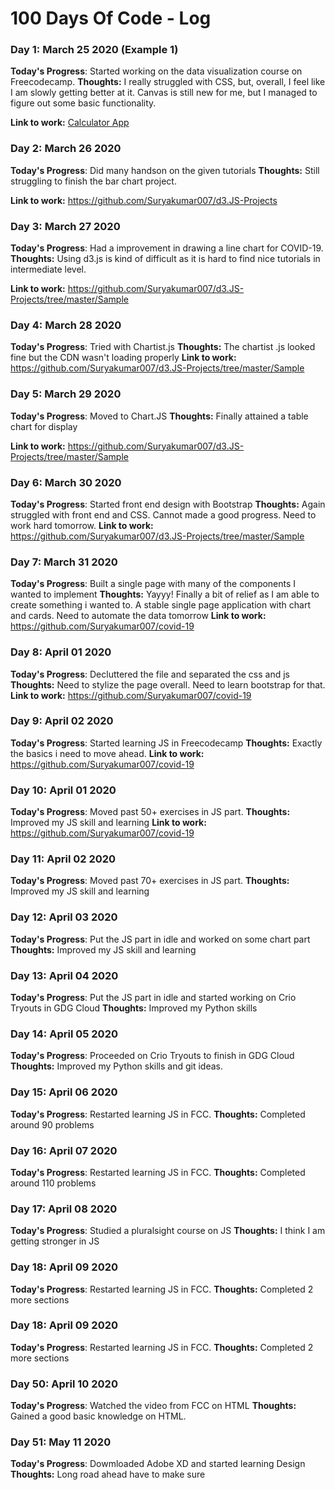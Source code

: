 # 100 Days Of Code - Log

### Day 1: March 25 2020 (Example 1)

**Today's Progress**: Started working on the data visualization course on Freecodecamp.
**Thoughts:** I really struggled with CSS, but, overall, I feel like I am slowly getting better at it. Canvas is still new for me, but I managed to figure out some basic functionality.

**Link to work:** [Calculator App](http://www.example.com)

### Day 2: March 26 2020

**Today's Progress**: Did many handson on the given tutorials
**Thoughts:** Still struggling to finish the bar chart project.

**Link to work:** https://github.com/Suryakumar007/d3.JS-Projects

### Day 3: March 27 2020

**Today's Progress**: Had a improvement in drawing a line chart for COVID-19.
**Thoughts:** Using d3.js is kind of difficult as it is hard to find nice tutorials in intermediate level.

**Link to work:** https://github.com/Suryakumar007/d3.JS-Projects/tree/master/Sample

### Day 4: March 28 2020

**Today's Progress**: Tried with Chartist.js
**Thoughts:** The chartist .js looked fine but the CDN wasn't loading properly
**Link to work:** https://github.com/Suryakumar007/d3.JS-Projects/tree/master/Sample

### Day 5: March 29 2020

**Today's Progress**: Moved to Chart.JS
**Thoughts:** Finally attained a table chart for display

**Link to work:** https://github.com/Suryakumar007/d3.JS-Projects/tree/master/Sample

### Day 6: March 30 2020

**Today's Progress**: Started front end design with Bootstrap
**Thoughts:** Again struggled with front end and CSS. Cannot made a good progress. Need to work hard tomorrow.
**Link to work:** https://github.com/Suryakumar007/d3.JS-Projects/tree/master/Sample

### Day 7: March 31 2020

**Today's Progress**: Built a single page with many of the components I wanted to implement
**Thoughts:** Yayyy! Finally a bit of relief as I am able to create something i wanted to. A stable single page application with chart and cards. Need to automate the data tomorrow
**Link to work:** https://github.com/Suryakumar007/covid-19

### Day 8: April 01 2020

**Today's Progress**: Decluttered the file and separated the css and js
**Thoughts:** Need to stylize the page overall. Need to learn bootstrap for that.
**Link to work:** https://github.com/Suryakumar007/covid-19

### Day 9: April 02 2020

**Today's Progress**: Started learning JS in Freecodecamp
**Thoughts:** Exactly the basics i need to move ahead.
**Link to work:** https://github.com/Suryakumar007/covid-19

### Day 10: April 01 2020

**Today's Progress**: Moved past 50+ exercises in JS part.
**Thoughts:** Improved my JS skill and learning
**Link to work:** https://github.com/Suryakumar007/covid-19

### Day 11: April 02 2020

**Today's Progress**: Moved past 70+ exercises in JS part.
**Thoughts:** Improved my JS skill and learning

### Day 12: April 03 2020

**Today's Progress**: Put the JS part in idle and worked on some chart part
**Thoughts:** Improved my JS skill and learning

### Day 13: April 04 2020

**Today's Progress**: Put the JS part in idle and started working on Crio Tryouts in GDG Cloud
**Thoughts:** Improved my Python skills

### Day 14: April 05 2020

**Today's Progress**: Proceeded on Crio Tryouts to finish in GDG Cloud
**Thoughts:** Improved my Python skills and git ideas.

### Day 15: April 06 2020

**Today's Progress**: Restarted learning JS in FCC.
**Thoughts:** Completed around 90 problems

### Day 16: April 07 2020

**Today's Progress**: Restarted learning JS in FCC.
**Thoughts:** Completed around 110 problems

### Day 17: April 08 2020

**Today's Progress**: Studied a pluralsight course on JS
**Thoughts:** I think I am getting stronger in JS

### Day 18: April 09 2020

**Today's Progress**: Restarted learning JS in FCC.
**Thoughts:** Completed 2 more sections

### Day 18: April 09 2020

**Today's Progress**: Restarted learning JS in FCC.
**Thoughts:** Completed 2 more sections

### Day 50: April 10 2020

**Today's Progress**: Watched the video from FCC on HTML
**Thoughts:** Gained a good basic knowledge on HTML. 

### Day 51: May 11 2020

**Today's Progress**: Dowmloaded Adobe XD and started learning Design
**Thoughts:** Long road ahead have to make sure
